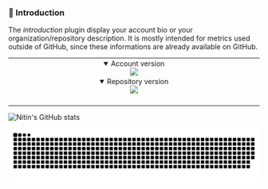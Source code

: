 ### 🙋 Introduction

The *introduction* plugin display your account bio or your organization/repository description.
It is mostly intended for metrics used outside of GitHub, since these informations are already available on GitHub.

<table>
  <td align="center">
    <details open><summary>Account version</summary>
      <img src="https://github.com/nkthehustler/nkthehustler/blob/master/metrics.plugin.introduction.svg">
    </details>
    <details open><summary>Repository version</summary>
      <img src="https://github.com/nkthehustler/nkthehustler/blob/master/metrics.plugin.introduction.repository.svg">
    </details>
    <img width="900" height="1" alt="">
  </td>
</table>

![Nitin's GitHub stats](https://github-readme-stats.vercel.app/api?username=nkthehustler&show_icons=true&theme=midnight-purple)

![nkthehustler's snake gif](https://github.com/nkthehustler/nkthehustler/blob/output/github-contribution-grid-snake.svg)
